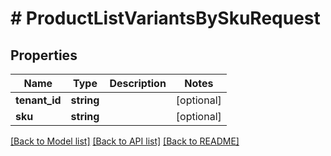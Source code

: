 # # ProductListVariantsBySkuRequest


## Properties


Name | Type | Description | Notes
------------ | ------------- | ------------- | -------------
**tenant_id**| **string** |   | [optional]
**sku**| **string** |   | [optional]


[[Back to Model list]](../../README.md#models) [[Back to API list]](../../README.md#endpoints) [[Back to README]](../../README.md)